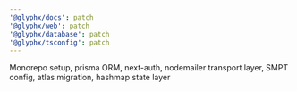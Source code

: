 ```yaml
---
'@glyphx/docs': patch
'@glyphx/web': patch
'@glyphx/database': patch
'@glyphx/tsconfig': patch
---
```


Monorepo setup, prisma ORM, next-auth, nodemailer transport layer, SMPT config, atlas migration, hashmap state layer
